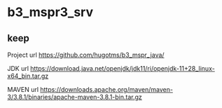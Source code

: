 # b3_mspr3_srv

## keep
Project url
https://github.com/hugotms/b3_mspr_java/

JDK url
https://download.java.net/openjdk/jdk11/ri/openjdk-11+28_linux-x64_bin.tar.gz

MAVEN url
https://downloads.apache.org/maven/maven-3/3.8.1/binaries/apache-maven-3.8.1-bin.tar.gz
